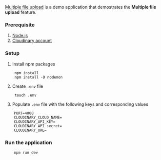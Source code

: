 [Multiple file upload](https://formsandimages-production.up.railway.app/mypostform) is a demo application that demostrates the **Multiple file upload** feature.


### Prerequisite
1. [Node.js](https://nodejs.org/en/docs/)
2. [Cloudinary account](https://cloudinary.com/)

### Setup
1. Install npm packages


        npm install
        npm install -D nodemon
2. Create `.env` file

        touch .env
3. Populate `.env` file with the following keys and corresponding values
```
    PORT=4000
    CLOUDINARY_CLOUD_NAME=
    CLOUDINARY_API_KEY=
    CLOUDINARY_API_secret=
    CLOUDINARY_URL=

```

### Run the application
```
    npm run dev
```